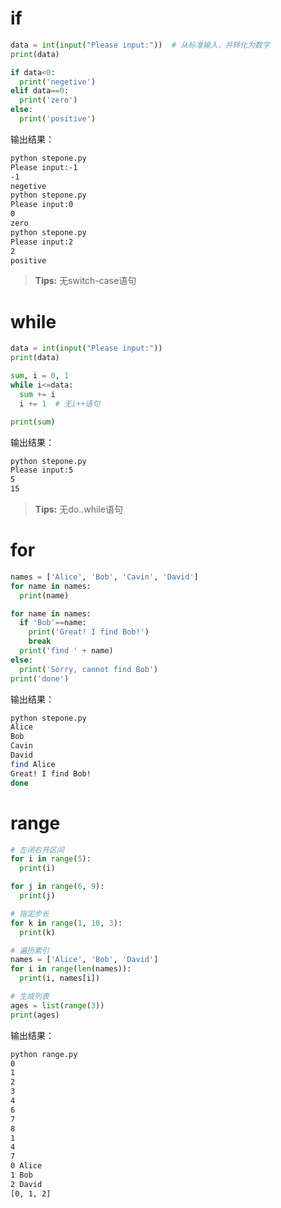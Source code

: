 # if

```python
data = int(input("Please input:"))  # 从标准输入，并转化为数字
print(data)

if data<0:
  print('negetive')
elif data==0:
  print('zero')
else:
  print('positive')
```

输出结果：  
```bash
python stepone.py
Please input:-1
-1
negetive
python stepone.py
Please input:0
0
zero
python stepone.py
Please input:2
2
positive
```

> **Tips:** 无switch-case语句

# while

```python
data = int(input("Please input:"))
print(data)

sum, i = 0, 1
while i<=data:
  sum += i
  i += 1  # 无i++语句

print(sum)
```

输出结果：  
```bash
python stepone.py
Please input:5
5
15
```

> **Tips:** 无do..while语句

# for

```python
names = ['Alice', 'Bob', 'Cavin', 'David']
for name in names:
  print(name)

for name in names:
  if 'Bob'==name:
    print('Great! I find Bob!')
    break
  print('find ' + name)
else:
  print('Sorry, cannot find Bob')
print('done')
```

输出结果：  
```bash
python stepone.py
Alice
Bob
Cavin
David
find Alice
Great! I find Bob!
done
```

# range

```python
# 左闭右开区间
for i in range(5):
  print(i)

for j in range(6, 9):
  print(j)

# 指定步长
for k in range(1, 10, 3):
  print(k)

# 遍历索引
names = ['Alice', 'Bob', 'David']
for i in range(len(names)):
  print(i, names[i])

# 生成列表
ages = list(range(3))
print(ages)
```

输出结果：  
```bash
python range.py
0
1
2
3
4
6
7
8
1
4
7
0 Alice
1 Bob
2 David
[0, 1, 2]
```
